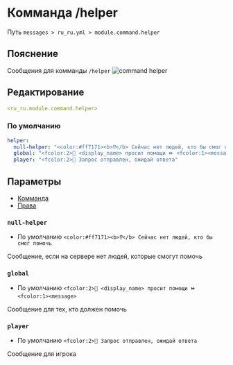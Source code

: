 # Комманда /helper
Путь `messages > ru_ru.yml > module.command.helper`

## Пояснение
Сообщения для комманды `/helper`
![command helper](/commandhelper.png)

## Редактирование
```yaml
<ru_ru.module.command.helper>
```

### По умолчанию
```yaml
helper:
  null-helper: "<color:#ff7171><b>⁉</b> Сейчас нет людей, кто бы смог помочь"
  global: "<fcolor:2>👤 <display_name> просит помощи ⏩ <fcolor:1><message>"
  player: "<fcolor:2>👤 Запрос отправлен, ожидай ответа"
```

## Параметры

- [Комманда](/ru/commands/module/command/helper/)
- [Права](/ru/permissions/module/command/helper/)

### `null-helper`
- По умолчанию `<color:#ff7171><b>⁉</b> Сейчас нет людей, кто бы смог помочь`

Сообщение, если на сервере нет людей, которые смогут помочь

### `global`
- По умолчанию `<fcolor:2>👤 <display_name> просит помощи ⏩ <fcolor:1><message>`

Сообщение для тех, кто должен помочь

### `player`
- По умолчанию `<fcolor:2>👤 Запрос отправлен, ожидай ответа`

Сообщение для игрока

